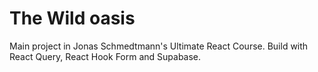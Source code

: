 # The Wild oasis

Main project in Jonas Schmedtmann's Ultimate React Course.
Build with React Query, React Hook Form and Supabase.
